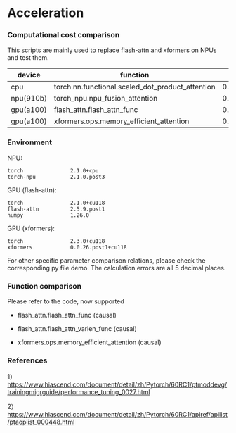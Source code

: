 # Acceleration

### Computational cost comparison

This scripts are mainly used to replace flash-attn and xformers on NPUs and test them.

| device | function | avg. time cost |
|-------|-------|-------|
| cpu | torch.nn.functional.scaled_dot_product_attention | 0.014441967010498047 |
| npu(910b) | torch_npu.npu_fusion_attention | 0.0022245049476623535 |
| gpu(a100) | flash_attn.flash_attn_func | 0.0007785201072692871 |
| gpu(a100) | xformers.ops.memory_efficient_attention | 0.00046073496341705324 |

### Environment

NPU:
```shell
torch               2.1.0+cpu
torch-npu           2.1.0.post3
```

GPU (flash-attn):
```shell
torch               2.1.0+cu118
flash-attn          2.5.9.post1
numpy               1.26.0
```

GPU (xformers):
```shell
torch               2.3.0+cu118
xformers            0.0.26.post1+cu118
```

For other specific parameter comparison relations, please check the corresponding py file demo. The calculation errors are all 5 decimal places.

### Function comparison

Please refer to the code, now supported

- flash_attn.flash_attn_func (causal)

- flash_attn.flash_attn_varlen_func (causal)

- xformers.ops.memory_efficient_attention (causal)


### References

1）https://www.hiascend.com/document/detail/zh/Pytorch/60RC1/ptmoddevg/trainingmigrguide/performance_tuning_0027.html

2）https://www.hiascend.com/document/detail/zh/Pytorch/60RC1/apiref/apilist/ptaoplist_000448.html